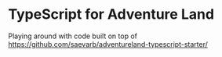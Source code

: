 
# TypeScript for Adventure Land

Playing around with code built on top of  https://github.com/saevarb/adventureland-typescript-starter/

